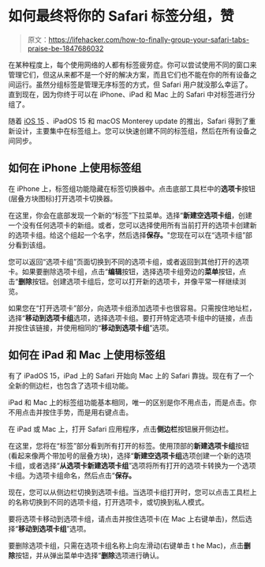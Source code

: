 # 如何最终将你的 Safari 标签分组，赞

> 原文：<https://lifehacker.com/how-to-finally-group-your-safari-tabs-praise-be-1847686032>

在某种程度上，每个使用网络的人都有标签疲劳症。你可以尝试使用不同的窗口来管理它们，但这从来都不是一个好的解决方案，而且它们也不能在你的所有设备之间运行。虽然分组标签是管理无序标签的方式，但 Safari 用户就没那么幸运了。直到现在，因为你终于可以在 iPhone、iPad 和 Mac 上的 Safari 中对标签进行分组了。



随着 [iOS 15](https://lifehacker.com/36-of-the-best-new-ios-15-features-for-iphone-1847674175) 、iPadOS 15 和 macOS Monterey update 的推出，Safari 得到了重新设计，主要集中在标签组上。您可以快速创建不同的标签组，然后在所有设备之间同步。

## 如何在 iPhone 上使用标签组

在 iPhone 上，标签组功能隐藏在标签切换器中。点击底部工具栏中的**选项卡**按钮(层叠方块图标)打开选项卡切换器。

在这里，你会在底部发现一个新的“标签”下拉菜单。选择“**新建空选项卡组**，创建一个没有任何选项卡的新组。或者，您可以选择使用所有当前打开的选项卡创建新的选项卡组。给这个组起一个名字，然后选择**保存。**"您现在可以在“选项卡组”部分看到该组。

您可以返回“选项卡组”页面切换到不同的选项卡组，或者返回到其他打开的选项卡。如果要删除选项卡组，点击“**编辑**按钮，选择选项卡组旁边的**菜单**按钮，点击“**删除**按钮。创建选项卡组后，您可以打开新的选项卡，并像平常一样继续浏览。

如果您在“打开选项卡”部分，向选项卡组添加选项卡也很容易。只需按住地址栏，选择“**移动到选项卡组**选项，选择选项卡组。要打开特定选项卡组中的链接，点击并按住该链接，并使用相同的“**移动到选项卡组**”选项。

## 如何在 iPad 和 Mac 上使用标签组

有了 iPadOS 15，iPad 上的 Safari 开始向 Mac 上的 Safari 靠拢。现在有了一个全新的侧边栏，也包含了选项卡组功能。

iPad 和 Mac 上的标签组功能基本相同，唯一的区别是你不用点击，而是点击。你不用点击并按住手势，而是用右键点击。

在 iPad 或 Mac 上，打开 Safari 应用程序，点击**侧边栏**按钮展开侧边栏。

在这里，您将在“标签”部分看到所有打开的标签。使用顶部的**新建选项卡组**按钮(看起来像两个带加号的层叠方块)，选择“**新建空选项卡组**选项创建一个新的选项卡组，或者选择“**从选项卡新建选项卡组**”选项将所有打开的选项卡转换为一个选项卡组。为选项卡组命名，然后点击“**保存。**

现在，您可以从侧边栏切换到选项卡组。当选项卡组打开时，您可以点击工具栏上的名称切换到不同的选项卡组，打开选项卡，或切换到私人模式。

要将选项卡移动到选项卡组，请点击并按住选项卡(在 Mac 上右键单击)，然后选择“**移动到选项卡组**”选项。

要删除选项卡组，只需在选项卡组名称上向左滑动(右键单击 t he Mac)，点击**删除**按钮，并从弹出菜单中选择“**删除**选项进行确认。